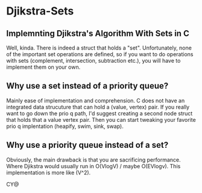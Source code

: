 # Djikstra-Sets

## Implemnting Djikstra's Algorithm With Sets in C

Well, kinda. There is indeed a struct that holds a "set". Unfortunately, none of the important set operations are defined, so if you want to do operations with sets (complement, intersection, subtraction etc.), you will have to implement them on your own.

## Why use a set instead of a priority queue?
Mainly ease of implementation and comprehension. C does not have an integrated data strucuture that can hold a (value, vertex) pair. If you really want to go down the prio q path, I'd suggest creating a second node struct that holds that a value vertex pair. Then you can start tweaking your favorite prio q implentation (heapify, swim, sink, swap).

## Why use a priority queue instead of a set?
Obviously, the main drawback is that you are sacrificing performance. Where Djikstra would usually run in O(VlogV) / maybe O(EVlogv). This implementation is more like (V^2).

CY@
